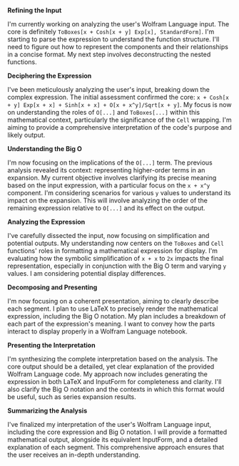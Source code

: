 **Refining the Input**

I'm currently working on analyzing the user's Wolfram Language input. The core is definitely `ToBoxes[x + Cosh[x + y] Exp[x], StandardForm]`. I'm starting to parse the expression to understand the function structure. I'll need to figure out how to represent the components and their relationships in a concise format. My next step involves deconstructing the nested functions.


**Deciphering the Expression**

I've been meticulously analyzing the user's input, breaking down the complex expression. The initial assessment confirmed the core: `x + Cosh[x + y] Exp[x + x] + Sinh[x + x] + O[x + x^y]/Sqrt[x + y]`. My focus is now on understanding the roles of `O[...]` and `ToBoxes[...]` within this mathematical context, particularly the significance of the `Cell` wrapping. I'm aiming to provide a comprehensive interpretation of the code's purpose and likely output.


**Understanding the Big O**

I'm now focusing on the implications of the `O[...]` term. The previous analysis revealed its context: representing higher-order terms in an expansion. My current objective involves clarifying its precise meaning based on the input expression, with a particular focus on the `x + x^y` component. I'm considering scenarios for various `y` values to understand its impact on the expansion. This will involve analyzing the order of the remaining expression relative to `O[...]` and its effect on the output.


**Analyzing the Expression**

I've carefully dissected the input, now focusing on simplification and potential outputs.  My understanding now centers on the `ToBoxes` and `Cell` functions' roles in formatting a mathematical expression for display.  I'm evaluating how the symbolic simplification of `x + x` to `2x` impacts the final representation, especially in conjunction with the Big O term and varying `y` values. I am considering potential display differences.


**Decomposing and Presenting**

I'm now focusing on a coherent presentation, aiming to clearly describe each segment. I plan to use LaTeX to precisely render the mathematical expression, including the Big O notation.  My plan includes a breakdown of each part of the expression's meaning. I want to convey how the parts interact to display properly in a Wolfram Language notebook.


**Presenting the Interpretation**

I'm synthesizing the complete interpretation based on the analysis. The core output should be a detailed, yet clear explanation of the provided Wolfram Language code. My approach now includes generating the expression in both LaTeX and InputForm for completeness and clarity. I'll also clarify the Big O notation and the contexts in which this format would be useful, such as series expansion results.


**Summarizing the Analysis**

I've finalized my interpretation of the user's Wolfram Language input, including the core expression and Big O notation. I will provide a formatted mathematical output, alongside its equivalent InputForm, and a detailed explanation of each segment. This comprehensive approach ensures that the user receives an in-depth understanding.


